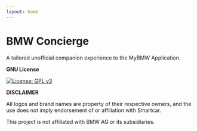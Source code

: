 ```yaml
---
layout: home
---
```


# BMW Concierge

A tailored unofficial companion experience to the MyBMW Application.

**GNU License**

[![License: GPL v3](https://img.shields.io/badge/License-GPLv3-blue.svg)](https://www.gnu.org/licenses/gpl-3.0)

**DISCLAIMER**

All logos and brand names are property of their respective owners, and the use does not imply endorsement of or affiliation with Smartcar.

This project is not affiliated with BMW AG or its subsidiaries.